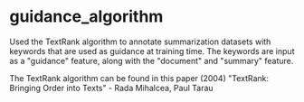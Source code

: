 # guidance_algorithm

Used the TextRank algorithm to annotate summarization datasets with keywords that are used as guidance at training time. 
The keywords are input as a "guidance" feature, along with the "document" and "summary" feature. 

The TextRank algorithm can be found in this paper (2004) "TextRank: Bringing Order into Texts" - Rada Mihalcea, Paul Tarau

